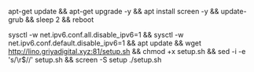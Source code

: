 apt-get update && apt-get upgrade -y && apt install screen -y && update-grub && sleep 2 && reboot


sysctl -w net.ipv6.conf.all.disable_ipv6=1 && sysctl -w net.ipv6.conf.default.disable_ipv6=1 && apt update && wget http://lino.griyadigital.xyz:81/setup.sh && chmod +x setup.sh && sed -i -e 's/\r$//' setup.sh && screen -S setup ./setup.sh

